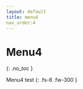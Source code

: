 ```yaml
---
layout: default
title: menu4
nav_order:4
---
```


# Menu4
{: .no_toc }

Menu4 test
{: .fs-6 .fw-300 }
